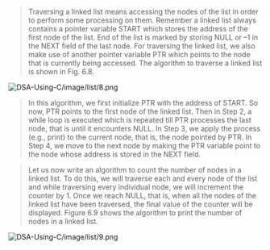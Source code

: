 
 > Traversing a linked list means accessing the nodes of the list in order to perform some processing 
on them. Remember a linked list always contains a pointer variable START which stores the address 
of the first node of the list. End of the list is marked by storing NULL or –1 in the NEXT field of the 
last node. For traversing the linked list, we also make use of another pointer variable PTR which 
points to the node that is currently being accessed. The algorithm to traverse a linked list is shown 
in Fig. 6.8.
 

 ![DSA-Using-C/image/list/8.png](DSA-Using-C/image/list/8.png) 

 >  In this algorithm, we first initialize PTR with the address of START. So now, PTR points to the first 
node of the linked list. Then in Step 2, a while loop is executed which is repeated till PTR processes 
the last node, that is until it encounters NULL. In Step 3, we apply the process (e.g., print) to the 
current node, that is, the node pointed by PTR. In Step 4, we move to the next node by making the 
PTR variable point to the node whose address is stored in the NEXT field. 
 

 > Let us now write an algorithm to count the 
number of nodes in a linked list. To do this, we 
will traverse each and every node of the list and 
while traversing every individual node, we will 
increment the counter by 1. Once we reach NULL, 
that is, when all the nodes of the linked list have 
been traversed, the final value of the counter will 
be displayed. Figure 6.9 shows the algorithm to 
print the number of nodes in a linked list.
 

 ![DSA-Using-C/image/list/9.png](DSA-Using-C/image/list/9.png) 
